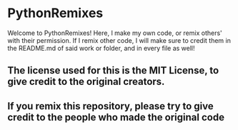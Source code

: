 # PythonRemixes

Welcome to PythonRemixes! Here, I make my own code, or remix others' with their permission. If I remix other code, I will make sure to credit them in the README.md of said work or folder, and in every file as well!

## The license used for this is the MIT License, to give credit to the original creators.

## If you remix this repository, please try to give credit to the people who made the original code